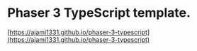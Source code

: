 # Phaser 3 TypeScript template.
[https://ajami1331.github.io/phaser-3-typescript](https://ajami1331.github.io/phaser-3-typescript)
